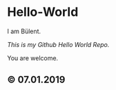 # Hello-World

I am Bülent.

*This is my Github Hello World Repo.*

You are welcome.

##  © 07.01.2019

